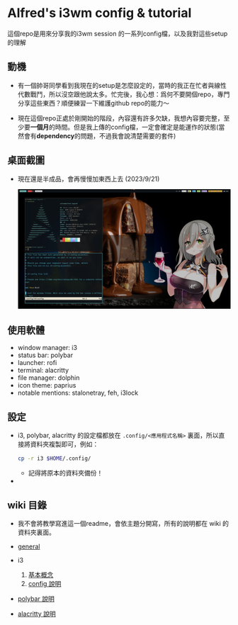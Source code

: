# Alfred's i3wm config & tutorial

這個repo是用來分享我的i3wm session 的一系列config檔，以及我對這些setup的理解

## 動機

* 有一個帥哥同學看到我現在的setup是怎麼設定的，當時的我正在忙者與線性代數戰鬥，所以沒空跟他說太多。忙完後，我心想：爲何不要開個repo，專門分享這些東西？順便練習一下維護github repo的能力～

* 現在這個repo正處於剛開始的階段，內容還有許多欠缺，我想內容要完整，至少要**一個月**的時間。但是我上傳的config檔，一定會確定是能運作的狀態(當然會有**dependency**的問題，不過我會說清楚需要的套件)

## 桌面截圖

* 現在還是半成品，會再慢慢加東西上去 (2023/9/21)

    ![img](./screenshot.png)

## 使用軟體

* window manager: i3
* status bar: polybar
* launcher: rofi
* terminal: alacritty
* file manager: dolphin
* icon theme: paprius
* notable mentions: stalonetray, feh, i3lock

## 設定

* i3, polybar, alacritty 的設定檔都放在 ```.config/<應用程式名稱>``` 裏面，所以直接將資料夾複製即可，例如：
    ```bash
    cp -r i3 $HOME/.config/
    ```

    * 記得將原本的資料夾備份！

* 

## wiki 目錄

* 我不會將教學寫進這一個readme，會依主題分開寫，所有的說明都在 wiki 的資料夾裏面。

* [general]()

* i3
    1. [基本概念](https://github.com/AlfredSu1214/Alfred-i3-Config-and-tutorial/blob/main/wiki/i3/general.md)
    2. [config 說明](https://github.com/AlfredSu1214/Alfred-i3-Config-and-tutorial/blob/main/wiki/i3/config.md)

* [polybar 說明]()

* [alacritty 說明]()
